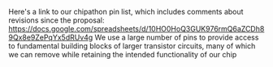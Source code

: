 
Here's a link to our chipathon pin list, which includes comments about revisions since the proposal:
https://docs.google.com/spreadsheets/d/10HO0HoQ3GUK976rmQ6aZCDh89Qx8e9ZePqYx5dRUv4g
We use a large number of pins to provide access to fundamental building blocks of larger transistor circuits, many of which we can remove while retaining the intended functionality of our chip
